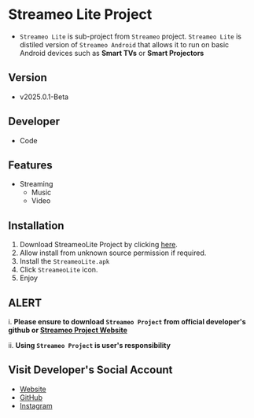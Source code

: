 # Streameo Lite Project
- ```Streameo Lite``` is sub-project from ```Streameo``` project. ```Streameo Lite``` is distiled version of ```Streameo Android``` that allows it to run on basic Android devices such as **Smart TVs** or **Smart Projectors**

## Version
- v2025.0.1-Beta

## Developer
- Code

## Features
- Streaming
    - Music
    - Video

## Installation
1. Download StreameoLite Project by clicking [here](https://github.com/mnwanx/StreameoLite/raw/refs/heads/master/Streameo%20Lite.apk).
2. Allow install from unknown source permission if required.
3. Install the ```StreameoLite.apk```
4. Click ```StreameoLite``` icon.
5. Enjoy  

## ALERT
i. **Please ensure to download ```Streameo Project``` from official developer's github or [Streameo Project Website](https://streameo.onrender.com)**

ii. **Using ```Streameo Project``` is user's responsibility**

## Visit Developer's Social Account
- [Website](https://mnwanx.github.io)
- [GitHub](https://github.com/mnwanx)
- [Instagram](https://instagram.com/mnwanx)
